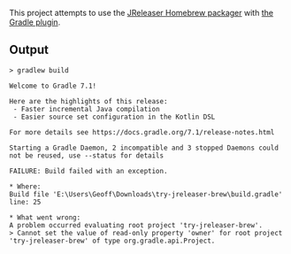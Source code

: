 This project attempts to use the [JReleaser Homebrew packager](https://jreleaser.org/guide/latest/configuration/packagers/homebrew.html) with [the Gradle plugin](https://jreleaser.org/guide/latest/tools/jreleaser-gradle.html).

## Output

```
> gradlew build

Welcome to Gradle 7.1!

Here are the highlights of this release:
 - Faster incremental Java compilation
 - Easier source set configuration in the Kotlin DSL

For more details see https://docs.gradle.org/7.1/release-notes.html

Starting a Gradle Daemon, 2 incompatible and 3 stopped Daemons could not be reused, use --status for details

FAILURE: Build failed with an exception.

* Where:
Build file 'E:\Users\Geoff\Downloads\try-jreleaser-brew\build.gradle' line: 25

* What went wrong:
A problem occurred evaluating root project 'try-jreleaser-brew'.
> Cannot set the value of read-only property 'owner' for root project 'try-jreleaser-brew' of type org.gradle.api.Project.
```